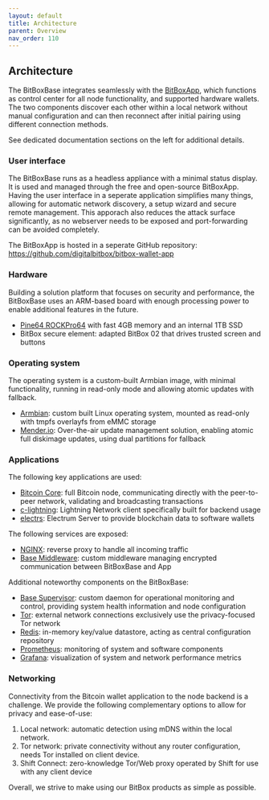 ```yaml
---
layout: default
title: Architecture
parent: Overview
nav_order: 110
---
```

## Architecture

The BitBoxBase integrates seamlessly with the [BitBoxApp](https://shiftcrypto.ch/app/), which functions as control center for all node functionality, and supported hardware wallets.
The two components discover each other within a local network without manual configuration and can then reconnect after initial pairing using different connection methods.

See dedicated documentation sections on the left for additional details.

### User interface

The BitBoxBase runs as a headless appliance with a minimal status display.
It is used and managed through the free and open-source BitBoxApp.
Having the user interface in a seperate application simplifies many things, allowing for automatic network discovery, a setup wizard and secure remote management.
This apporach also reduces the attack surface significantly, as no webserver needs to be exposed and port-forwarding can be avoided completely.

The BitBoxApp is hosted in a seperate GitHub repository:
<https://github.com/digitalbitbox/bitbox-wallet-app>

### Hardware

Building a solution platform that focuses on security and performance, the BitBoxBase uses an ARM-based board with enough processing power to enable additional features in the future.

* [Pine64 ROCKPro64](https://www.pine64.org/rockpro64/) with fast 4GB memory and an internal 1TB SSD
* BitBox secure element: adapted BitBox 02 that drives trusted screen and buttons

### Operating system

The operating system is a custom-built Armbian image, with minimal functionality, running in read-only mode and allowing atomic updates with fallback.

* [Armbian](https://www.armbian.com/): custom built Linux operating system, mounted as read-only with tmpfs overlayfs from eMMC storage
* [Mender.io](https://mender.io/): Over-the-air update management solution, enabling atomic full diskimage updates, using dual partitions for fallback

### Applications

The following key applications are used:

* [Bitcoin Core](https://bitcoincore.org/): full Bitcoin node, communicating directly with the peer-to-peer network, validating and broadcasting transactions
* [c-lightning](https://github.com/ElementsProject/lightning/blob/master/README.md): Lightning Network client specifically built for backend usage
* [electrs](https://github.com/romanz/electrs/blob/master/README.md): Electrum Server to provide blockchain data to software wallets

The following services are exposed:

* [NGINX](https://www.nginx.com/): reverse proxy to handle all incoming traffic
* [Base Middleware](https://github.com/digitalbitbox/bitbox-base/tree/master/middleware): custom middleware managing encrypted communication between BitBoxBase and App

Additional noteworthy components on the BitBoxBase:

* [Base Supervisor](https://github.com/digitalbitbox/bitbox-base/tree/master/tools/bbbsupervisor): custom daemon for operational monitoring and control, providing system health information and node configuration
* [Tor](https://www.torproject.org/): external network connections exclusively use the privacy-focused Tor network
* [Redis](https://redis.io/): in-memory key/value datastore, acting as central configuration repository
* [Prometheus](https://prometheus.io/): monitoring of system and software components
* [Grafana](https://grafana.com/): visualization of system and network performance metrics

### Networking

Connectivity from the Bitcoin wallet application to the node backend is a challenge. We provide the following complementary options to allow for privacy and ease-of-use:

1. Local network: automatic detection using mDNS within the local network.
2. Tor network: private connectivity without any router configuration, needs Tor installed on client device.
3. Shift Connect: zero-knowledge Tor/Web proxy operated by Shift for use with any client device

Overall, we strive to make using our BitBox products as simple as possible.
